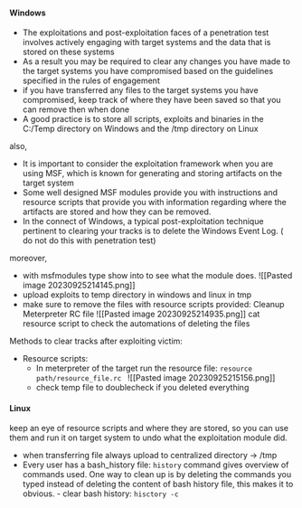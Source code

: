 
#### Windows 

- The exploitations and post-exploitation faces of a penetration test involves actively engaging with target systems and the data that is stored on these systems 
- As a result you may be required to clear any changes you have made to the target systems you have compromised based on the guidelines specified in the rules of engagement 
- if you have transferred any files to the target systems you have compromised, keep track of where they have been saved so that you can remove then when done 
- A good practice is to store all scripts, exploits and binaries in the C:/Temp directory on Windows and the /tmp directory on Linux

also, 

- It is important to consider the exploitation framework when you are using MSF, which is known for generating and storing artifacts on the target system 
- Some well designed MSF modules provide you with instructions and resource scripts that provide you with information regarding where the artifacts are stored and how they can be removed. 
- In the connect of Windows, a typical post-exploitation technique pertinent to clearing your tracks is to delete the Windows Event Log. ( do not do this with penetration test)

moreover, 

- with msfmodules type show into to see what the module does. 
![[Pasted image 20230925214145.png]]
- upload exploits to temp directory in windows and linux in tmp 
- make sure to remove the files with resource scripts provided: Cleanup Meterpreter RC file
	![[Pasted image 20230925214935.png]]
	cat resource script to check the automations of deleting the files 


Methods to clear tracks after exploiting victim: 

- Resource scripts: 
	- In meterpreter of the target run the resource file: ``resource path/resource_file.rc `` ![[Pasted image 20230925215156.png]]
	- check temp file to doublecheck if you deleted everything 




#### Linux 

keep an eye of resource scripts and where they are stored, so you can use them and run it on target system to undo what the exploitation module did. 

- when transferring file always upload to centralized directory -> /tmp 
- Every user has a bash_history file: ``history`` command gives overview of commands used. One way to clean up is by deleting the commands you typed instead of deleting the content of bash history file, this makes it to obvious. 
		- clear bash history: ``hisctory -c ``




